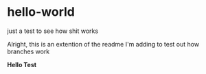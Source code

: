 # hello-world
just a test to see how shit works

Alright, this is an extention of the readme I'm adding to test out how branches work

**Hello Test**
